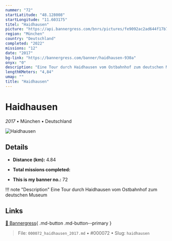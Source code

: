 ```yaml
---
nummer: "72"
startLatitude: "48.128008"
startLongitude: "11.603175"
titel: "Haidhausen"
picture: "https://api.bannergress.com/bnrs/pictures/fe9092ac2ad644f17b79b9582078508e"
region: "München"
country: "Deutschland"
completed: "2022"
missions: "12"
date: "2017"
bg-link: "https://bannergress.com/banner/haidhausen-930a"
onyx: "0"
description: "Eine Tour durch Haidhausen vom Ostbahnhof zum deutschen Museum"
lengthKMeters: "4,84"
umap: ""
title: "Haidhausen"
---
```

# Haidhausen

*2017* • München • Deutschland

![Haidhausen](https://api.bannergress.com/bnrs/pictures/fe9092ac2ad644f17b79b9582078508e)

## Details
- **Distance (km):** 4.84

- **Total missions completed:** 
- **This is my banner no.:** 72


!!! note "Description"
    Eine Tour durch Haidhausen vom Ostbahnhof zum deutschen Museum



## Links
[🔗 Bannergress](https://bannergress.com/banner/haidhausen-930a){ .md-button .md-button--primary }



> File: `000072_haidhausen_2017.md` • #000072 • Slug: `haidhausen`
